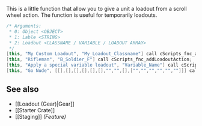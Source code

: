 This is a little function that allow you to give a unit a loadout from a scroll wheel action.
The function is useful for temporarily loadouts.
```cpp
/* Arguments:
 * 0: Object <OBJECT>
 * 1: Lable <STRING>
 * 2: Loadout <CLASSNAME / VARIABLE / LOADOUT ARRAY>
 */
[this, "My Custom Loadout", "My_Loadout_Classname"] call cScripts_fnc_addLoadoutAction;
[this, "Rifleman", "B_Soldier_F"] call cScripts_fnc_addLoadoutAction;
[this, "Apply a special variable loadout", "Variable_Name"] call cScripts_fnc_addLoadoutAction;
[this, "Go Nude", [[],[],[],[],[],[],"","",[],["","","","","",""]]] call cScripts_fnc_addLoadoutAction;
```


## See also
- [[Loadout (Gear)|Gear]]
- [[Starter Crate]]
- [[Staging]] _(Feature)_


